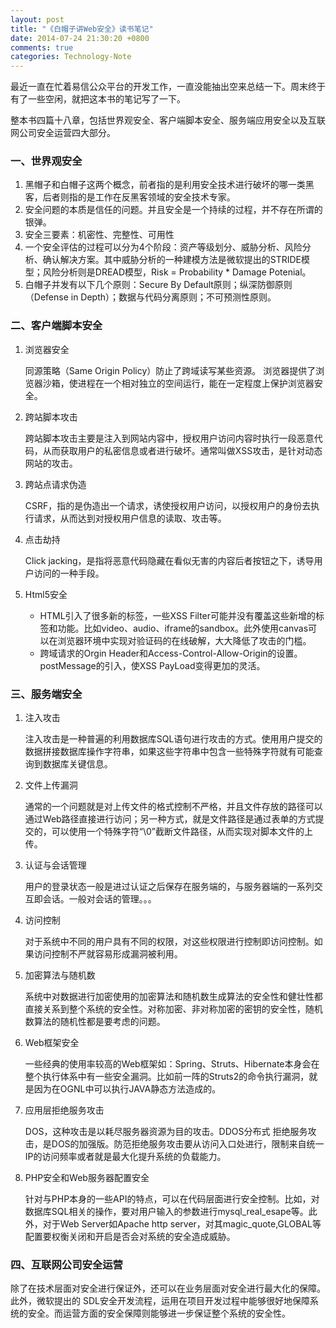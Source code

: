 ```yaml
---
layout: post
title: "《白帽子讲Web安全》读书笔记"
date: 2014-07-24 21:30:20 +0800
comments: true
categories: Technology-Note
---
```

最近一直在忙着易信公众平台的开发工作，一直没能抽出空来总结一下。周末终于有了一些空闲，就把这本书的笔记写了一下。

整本书四篇十八章，包括世界观安全、客户端脚本安全、服务端应用安全以及互联网公司安全运营四大部分。

### 一、世界观安全 
1. 黑帽子和白帽子这两个概念，前者指的是利用安全技术进行破坏的哪一类黑客，后者则指的是工作在反黑客领域的安全技术专家。 
2. 安全问题的本质是信任的问题。并且安全是一个持续的过程，并不存在所谓的银弹。 
3. 安全三要素：机密性、完整性、可用性 
4. 一个安全评估的过程可以分为4个阶段：资产等级划分、威胁分析、风险分析、确认解决方案。其中威胁分析的一种建模方法是微软提出的STRIDE模型；风险分析则是DREAD模型，Risk = Probability * Damage Potenial。 
5. 白帽子并发有以下几个原则：Secure By Default原则；纵深防御原则（Defense in Depth）；数据与代码分离原则；不可预测性原则。

<!--more-->

### 二、客户端脚本安全 
1. 浏览器安全 
	
	同源策略（Same Origin Policy）防止了跨域读写某些资源。 
浏览器提供了浏览器沙箱，使进程在一个相对独立的空间运行，能在一定程度上保护浏览器安全。 

2. 跨站脚本攻击 

	跨站脚本攻击主要是注入到网站内容中，授权用户访问内容时执行一段恶意代码，从而获取用户的私密信息或者进行破坏。通常叫做XSS攻击，是针对动态网站的攻击。 

3. 跨站点请求伪造 

	CSRF，指的是伪造出一个请求，诱使授权用户访问，以授权用户的身份去执行请求，从而达到对授权用户信息的读取、攻击等。 
4. 点击劫持 
	
	Click jacking，是指将恶意代码隐藏在看似无害的内容后者按钮之下，诱导用户访问的一种手段。 

5. Html5安全

	* HTML引入了很多新的标签，一些XSS Filter可能并没有覆盖这些新增的标签和功能。比如video、audio、iframe的sandbox。此外使用canvas可以在浏览器环境中实现对验证码的在线破解，大大降低了攻击的门槛。
	* 跨域请求的Orgin Header和Access-Control-Allow-Origin的设置。postMessage的引入，使XSS PayLoad变得更加的灵活。

### 三、服务端安全 
1. 注入攻击 

	注入攻击是一种普遍的利用数据库SQL语句进行攻击的方式。使用用户提交的数据拼接数据库操作字符串，如果这些字符串中包含一些特殊字符就有可能查询到数据库关键信息。 

2. 文件上传漏洞 

	通常的一个问题就是对上传文件的格式控制不严格，并且文件存放的路径可以通过Web路径直接进行访问；另一种方式，就是文件路径是通过表单的方式提交的，可以使用一个特殊字符“\0”截断文件路径，从而实现对脚本文件的上传。 

3. 认证与会话管理 

	用户的登录状态一般是进过认证之后保存在服务端的，与服务器端的一系列交互即会话。一般对会话的管理。。。 

4. 访问控制 
	
	对于系统中不同的用户具有不同的权限，对这些权限进行控制即访问控制。如果访问控制不严就容易形成漏洞被利用。 

5. 加密算法与随机数 
	
	系统中对数据进行加密使用的加密算法和随机数生成算法的安全性和健壮性都直接关系到整个系统的安全性。对称加密、非对称加密的密钥的安全性，随机数算法的随机性都是要考虑的问题。

6. Web框架安全

	一些经典的使用率较高的Web框架如：Spring、Struts、Hibernate本身会在整个执行体系中有一些安全漏洞。比如前一阵的Struts2的命令执行漏洞，就是因为在OGNL中可以执行JAVA静态方法造成的。 

7. 应用层拒绝服务攻击 
	
	DOS，这种攻击是以耗尽服务器资源为目的攻击。DDOS分布式 拒绝服务攻击，是DOS的加强版。防范拒绝服务攻击要从访问入口处进行，限制来自统一IP的访问频率或者就是最大化提升系统的负载能力。 

8. PHP安全和Web服务器配置安全 
	
	针对与PHP本身的一些API的特点，可以在代码层面进行安全控制。比如，对数据库SQL相关的操作，要对用户输入的参数进行mysql_real_esape等。此外，对于Web Server如Apache http server，对其magic_quote,GLOBAL等配置要权衡关闭和开启是否会对系统的安全造成威胁。

### 四、互联网公司安全运营 

除了在技术层面对安全进行保证外，还可以在业务层面对安全进行最大化的保障。此外，微软提出的 SDL安全开发流程，运用在项目开发过程中能够很好地保障系统的安全。而运营方面的安全保障则能够进一步保证整个系统的安全性。